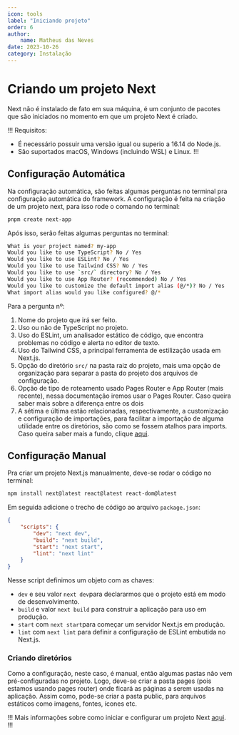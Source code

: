 ```yaml
---
icon: tools
label: "Iniciando projeto"
order: 6
author:
    name: Matheus das Neves
date: 2023-10-26
category: Instalação
---
```


# Criando um projeto Next

Next não é instalado de fato em sua máquina, é um conjunto de pacotes que são iniciados no momento em que um projeto Next é criado.

!!!
Requisitos:

-   É necessário possuir uma versão igual ou superio a 16.14 do Node.js.
-   São suportados macOS, Windows (incluindo WSL) e Linux.
    !!!

## Configuração Automática

Na configuração automática, são feitas algumas perguntas no terminal pra configuração automática do framework. A configuração é feita na criação de um projeto next, para isso rode o comando no terminal:

```bash
pnpm create next-app
```

Após isso, serão feitas algumas perguntas no terminal:

```bash
What is your project named? my-app
Would you like to use TypeScript? No / Yes
Would you like to use ESLint? No / Yes
Would you like to use Tailwind CSS? No / Yes
Would you like to use `src/` directory? No / Yes
Would you like to use App Router? (recommended) No / Yes
Would you like to customize the default import alias (@/*)? No / Yes
What import alias would you like configured? @/*
```

Para a pergunta nº:

1. Nome do projeto que irá ser feito.
2. Uso ou não de TypeScript no projeto.
3. Uso do ESLint, um analisador estático de código, que encontra problemas no código e alerta no editor de texto.
4. Uso do Tailwind CSS, a principal ferramenta de estilização usada em Next.js.
5. Opção do diretório `src/` na pasta raiz do projeto, mais uma opção de organização para separar a pasta do projeto dos arquivos de configuração.
6. Opção de tipo de roteamento usado Pages Router e App Router (mais recente), nessa documentação iremos usar o Pages Router. Caso queira saber mais sobre a diferença entre os dois
7. A sétima e última estão relacionadas, respectivamente, a customização e configuração de importações, para facilitar a importação de alguma utilidade entre os diretórios, são como se fossem atalhos para imports. Caso queira saber mais a fundo, clique [aqui](https://nextjs.org/docs/app/building-your-application/configuring/absolute-imports-and-module-aliases).

## Configuração Manual

Pra criar um projeto Next.js manualmente, deve-se rodar o código no terminal:

```bash
npm install next@latest react@latest react-dom@latest
```

Em seguida adicione o trecho de código ao arquivo `package.json`:

```json
{
	"scripts": {
		"dev": "next dev",
		"build": "next build",
		"start": "next start",
		"lint": "next lint"
	}
}
```

Nesse script definimos um objeto com as chaves:

-   `dev` e seu valor `next dev`para declararmos que o projeto está em modo de desenvolvimento.
-   `build` e valor `next build` para construir a aplicação para uso em produção.
-   `start` com `next start`para começar um servidor Next.js em produção.
-   `lint` com `next lint` para definir a configuração de ESLint embutida no Next.js.

### Criando diretórios

Como a configuração, neste caso, é manual, então algumas pastas não vem pré-configuradas no projeto. Logo, deve-se criar a pasta pages (pois estamos usando pages router) onde ficará as páginas a serem usadas na aplicação. Assim como, pode-se criar a pasta public, para arquivos estáticos como imagens, fontes, ícones etc.

!!!
Mais informações sobre como iniciar e configurar um projeto Next [aqui](https://nextjs.org/docs/getting-started/installation#the-pages-directory-optional).
!!!
